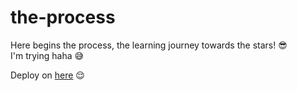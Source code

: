 # the-process

Here begins the process, the learning journey towards the stars! 😎  
I'm trying haha 😅

Deploy on [here](https://rayzersrc.netlify.app/) 😌
